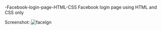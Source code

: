 -Facebook-login-page-HTML-CSS
Facebook login page using HTML and CSS only

Screenshot:
![facelgn](https://github.com/onur-yasa/FaceLogin/assets/65681434/8ccb2c43-e6bf-4889-80df-bcb08b1dea94)
